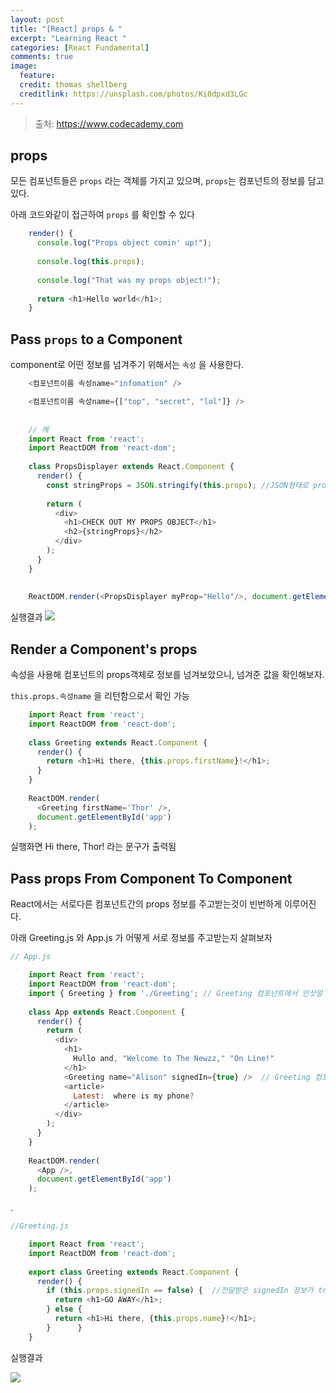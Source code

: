 ```yaml
---
layout: post
title: "[React] props & "
excerpt: "Learning React "
categories: [React Fundamental]
comments: true
image:
  feature:
  credit: thomas shellberg
  creditlink: https://unsplash.com/photos/Ki0dpxd3LGc
---
```


>출처: https://www.codecademy.com

## props

모든 컴포넌트들은 `props` 라는 객체를 가지고 있으며, `props`는 컴포넌트의 정보를 담고있다.

아래 코드와같이 접근하여 `props` 를 확인할 수 있다

```javascript
    render() {
      console.log("Props object comin' up!");
    
      console.log(this.props);
    
      console.log("That was my props object!");
    
      return <h1>Hello world</h1>;
    }
```

## Pass `props` to a Component

component로 어떤 정보를 넘겨주기 위해서는 `속성` 을 사용한다.

```javascript
    <컴포넌트이름 속성name="infomation" />

    <컴포넌트이름 속성name={["top", "secret", "lol"]} />
    
    
    // 예
    import React from 'react';
    import ReactDOM from 'react-dom';
    
    class PropsDisplayer extends React.Component {
      render() {
      	const stringProps = JSON.stringify(this.props); //JSON형태로 props를 나타내줌
    
        return (
          <div>
            <h1>CHECK OUT MY PROPS OBJECT</h1>
            <h2>{stringProps}</h2>
          </div>
        );
      }
    }
    
    
    ReactDOM.render(<PropsDisplayer myProp="Hello"/>, document.getElementById('app'))

```

실행결과
<img src='https://cdn-images-1.medium.com/max/1600/1*7ZdyS9yRAepecvZ__q7mzg.png'>


## Render a Component's props

속성을 사용해 컴포넌트의 props객체로 정보를 넘겨보았으니, 넘겨준 값을 확인해보자.

`this.props.속성name` 을 리턴함으로서 확인 가능

```javascript
    import React from 'react';
    import ReactDOM from 'react-dom';
    
    class Greeting extends React.Component {
      render() {
        return <h1>Hi there, {this.props.firstName}!</h1>;
      }
    }
    
    ReactDOM.render(
      <Greeting firstName='Thor' />, 
      document.getElementById('app')
    );
```

실행화면 Hi there, Thor! 라는 문구가 출력됨

## Pass props From Component To Component

React에서는 서로다른 컴포넌트간의 props 정보를 주고받는것이 빈번하게 이루어진다.

아래 Greeting.js 와 App.js 가 어떻게 서로 정보를 주고받는지 살펴보자

```javascript
// App.js

    import React from 'react';
    import ReactDOM from 'react-dom';
    import { Greeting } from './Greeting'; // Greeting 컴포넌트에서 인삿말 부분을 사용할 것이므로 import
    
    class App extends React.Component {
      render() {
        return (
          <div>
            <h1>
              Hullo and, "Welcome to The Newzz," "On Line!"
            </h1>
            <Greeting name="Alison" signedIn={true} />  // Greeting 컴포넌트로 name, signedIn 속성값을 넘겨줌
            <article>
              Latest:  where is my phone?
            </article>
          </div>
        );
      }
    }
    
    ReactDOM.render(
      <App />, 
      document.getElementById('app')
    );
```
.
```javascript
//Greeting.js

    import React from 'react';
    import ReactDOM from 'react-dom';
    
    export class Greeting extends React.Component {
      render() {
      	if (this.props.signedIn == false) {  //전달받은 signedIn 정보가 true라면 인사말과 함께 name을 리턴하고, false라면 GO AWAY를 리턴
      	  return <h1>GO AWAY</h1>;
      	} else {
      	  return <h1>Hi there, {this.props.name}!</h1>;
      	}      }
    }
```

실행결과

<img src='https://cdn-images-1.medium.com/max/1600/1*5ZPnKa_Mm3q9LGhieyVF_Q.png'>